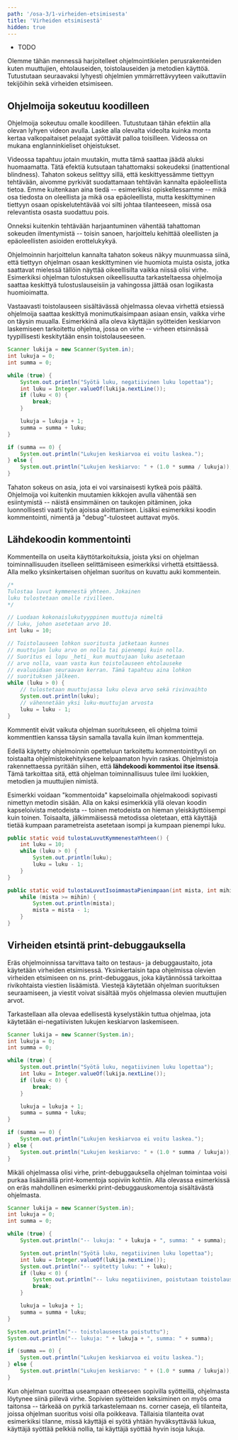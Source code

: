 ```yaml
---
path: '/osa-3/1-virheiden-etsimisesta'
title: 'Virheiden etsimisestä'
hidden: true
---
```


<text-box variant='learningObjectives' name='Oppimistavoitteet'>

- TODO

</text-box>


Olemme tähän mennessä harjoitelleet ohjelmointikielen perusrakenteiden kuten muuttujien, ehtolauseiden, toistolauseiden ja metodien käyttöä. Tutustutaan seuraavaksi lyhyesti ohjelmien ymmärrettävyyteen vaikuttaviin tekijöihin sekä virheiden etsimiseen.

## Ohjelmoija sokeutuu koodilleen

Ohjelmoija sokeutuu omalle koodilleen. Tutustutaan tähän efektiin alla olevan lyhyen videon avulla. Laske alla olevalta videolta kuinka monta kertaa valkopaitaiset pelaajat syöttävät palloa toisilleen. Videossa on mukana englanninkieliset ohjeistukset.

<youtube id="Ahg6qcgoay4"></youtube>

Videossa tapahtuu jotain muutakin, mutta tämä saattaa jäädä aluksi huomaamatta. Tätä efektiä kutsutaan tahattomaksi sokeudeksi (inattentional blindness). Tahaton sokeus selittyy sillä, että keskittyessämme tiettyyn tehtävään, aivomme pyrkivät suodattamaan tehtävän kannalta epäoleellista tietoa. Emme kuitenkaan aina tiedä -- esimerkiksi opiskellessamme -- mikä osa tiedosta on oleellista ja mikä osa epäoleellista, mutta keskittyminen tiettyyn osaan opiskelutehtävää voi silti johtaa tilanteeseen, missä osa relevantista osasta suodattuu pois.

Onneksi kuitenkin tehtävään harjaantuminen vähentää tahattoman sokeuden ilmentymistä -- toisin sanoen, harjoittelu kehittää oleellisten ja epäoleellisten asioiden erottelukykyä.

Ohjelmoinnin harjoittelun kannalta tahaton sokeus näkyy muunmuassa siinä, että tiettyyn ohjelman osaan keskittyminen vie huomiota muista osista, jotka saattavat mielessä tällöin näyttää oikeellisilta vaikka niissä olisi virhe. Esimerkiksi ohjelman tulostuksen oikeellisuutta tarkasteltaessa ohjelmoija saattaa keskittyä tulostuslauseisiin ja vahingossa jättää osan logiikasta huomioimatta.

Vastaavasti toistolauseen sisältävässä ohjelmassa olevaa virhettä etsiessä ohjelmoija saattaa keskittyä monimutkaisimpaan asiaan ensin, vaikka virhe on täysin muualla. Esimerkkinä alla oleva käyttäjän syötteiden keskiarvon laskemiseen tarkoitettu ohjelma, jossa on virhe -- virheen etsinnässä tyypillisesti keskitytään ensin toistolauseeseen.

```java
Scanner lukija = new Scanner(System.in);
int lukuja = 0;
int summa = 0;

while (true) {
    System.out.println("Syötä luku, negatiivinen luku lopettaa");
    int luku = Integer.valueOf(lukija.nextLine());
    if (luku < 0) {
        break;
    }

    lukuja = lukuja + 1;
    summa = summa + luku;
}

if (summa == 0) {
    System.out.println("Lukujen keskiarvoa ei voitu laskea.");
} else {
    System.out.println("Lukujen keskiarvo: " + (1.0 * summa / lukuja));
}
```

<quiznator id="5c3740e43972a914740fe479"></quiznator>

Tahaton sokeus on asia, jota ei voi varsinaisesti kytkeä pois päältä. Ohjelmoija voi kuitenkin muutamien kikkojen avulla vähentää sen esiintymistä -- näistä ensimmäinen on taukojen pitäminen, joka luonnollisesti vaatii työn ajoissa aloittamisen. Lisäksi esimerkiksi koodin kommentointi, nimentä ja "debug"-tulosteet auttavat myös.


## Lähdekoodin kommentointi

Kommenteilla on useita käyttötarkoituksia, joista yksi on ohjelman toiminnallisuuden itselleen selittämiseen esimerkiksi virhettä etsittäessä. Alla melko yksinkertaisen ohjelman suoritus on kuvattu auki kommentein.

```java
/*
Tulostaa luvut kymmenestä yhteen. Jokainen
luku tulostetaan omalle rivilleen.
*/

// Luodaan kokonaislukutyyppinen muuttuja nimeltä
// luku, johon asetetaan arvo 10.
int luku = 10;

// Toistolauseen lohkon suoritusta jatketaan kunnes
// muuttujan luku arvo on nolla tai pienempi kuin nolla.
// Suoritus ei lopu _heti_ kun muuttujaan luku asetetaan
// arvo nolla, vaan vasta kun toistolauseen ehtolauseke
// evaluoidaan seuraavan kerran. Tämä tapahtuu aina lohkon
// suorituksen jälkeen.
while (luku > 0) {
    // tulostetaan muuttujassa luku oleva arvo sekä rivinvaihto
    System.out.println(luku);
    // vähennetään yksi luku-muuttujan arvosta
    luku = luku - 1;
}
```

Kommentit eivät vaikuta ohjelman suoritukseen, eli ohjelma toimii kommenttien kanssa täysin samalla tavalla kuin ilman kommentteja.

Edellä käytetty ohjelmoinnin opetteluun tarkoitettu kommentointityyli on toistaalta ohjelmistokehityksene kelpaamaton hyvin raskas. Ohjelmistoja rakennettaessa pyritään siihen, että **lähdekoodi kommentoi itse itsensä**. Tämä tarkoittaa sitä, että ohjelman toiminnallisuus tulee ilmi luokkien, metodien ja muuttujien nimistä.

Esimerkki voidaan "kommentoida" kapseloimalla ohjelmakoodi sopivasti nimettyn metodin sisään. Alla on kaksi esimerkkiä yllä olevan koodin kapseloivista metodeista -- toinen metodeista on hieman yleiskäyttöisempi kuin toinen. Toisaalta, jälkimmäisessä metodissa oletetaan, että käyttäjä tietää kumpaan parametreista asetetaan isompi ja kumpaan pienempi luku.


```java
public static void tulostaLuvutKymmenestaYhteen() {
    int luku = 10;
    while (luku > 0) {
        System.out.println(luku);
        luku = luku - 1;
    }
}
```

```java
public static void tulostaLuvutIsoimmastaPienimpaan(int mista, int mihin) {
    while (mista >= mihin) {
        System.out.println(mista);
        mista = mista - 1;
    }
}
```

## Virheiden etsintä print-debuggauksella

Eräs ohjelmoinnissa tarvittava taito on testaus- ja debuggaustaito, jota käytetään virheiden etsimisessä. Yksinkertaisin tapa ohjelmissa olevien virheiden etsimiseen on ns. print-debuggaus, joka käytännössä tarkoittaa rivikohtaista viestien lisäämistä. Viestejä käytetään ohjelman suorituksen seuraamiseen, ja viestit voivat sisältää myös ohjelmassa olevien muuttujien arvot.

Tarkastellaan alla olevaa edellisestä kyselystäkin tuttua ohjelmaa, jota käytetään ei-negatiivisten lukujen keskiarvon laskemiseen.

```java
Scanner lukija = new Scanner(System.in);
int lukuja = 0;
int summa = 0;

while (true) {
    System.out.println("Syötä luku, negatiivinen luku lopettaa");
    int luku = Integer.valueOf(lukija.nextLine());
    if (luku < 0) {
        break;
    }

    lukuja = lukuja + 1;
    summa = summa + luku;
}

if (summa == 0) {
    System.out.println("Lukujen keskiarvoa ei voitu laskea.");
} else {
    System.out.println("Lukujen keskiarvo: " + (1.0 * summa / lukuja));
}
```

Mikäli ohjelmassa olisi virhe, print-debuggauksella ohjelman toimintaa voisi purkaa lisäämällä print-komentoja sopiviin kohtiin. Alla olevassa esimerkissä on eräs mahdollinen esimerkki print-debuggauskomentoja sisältävästä ohjelmasta.


```java
Scanner lukija = new Scanner(System.in);
int lukuja = 0;
int summa = 0;

while (true) {
    System.out.println("-- lukuja: " + lukuja + ", summa: " + summa);

    System.out.println("Syötä luku, negatiivinen luku lopettaa");
    int luku = Integer.valueOf(lukija.nextLine());
    System.out.println("-- syötetty luku: " + luku);
    if (luku < 0) {
        System.out.println("-- luku negatiivinen, poistutaan toistolauseesta");
        break;
    }

    lukuja = lukuja + 1;
    summa = summa + luku;
}

System.out.println("-- toistolauseesta poistuttu");
System.out.println("-- lukuja: " + lukuja + ", summa: " + summa);

if (summa == 0) {
    System.out.println("Lukujen keskiarvoa ei voitu laskea.");
} else {
    System.out.println("Lukujen keskiarvo: " + (1.0 * summa / lukuja));
}
```

Kun ohjelman suorittaa useampaan otteeseen sopivilla syötteillä, ohjelmasta löytynee siinä piilevä virhe. Sopivien syötteiden keksiminen on myös oma taitonsa -- tärkeää on pyrkiä tarkastelemaan ns. corner caseja, eli tilanteita, joissa ohjelman suoritus voisi olla poikkeava. Tällaisia tilanteita ovat esimerkiksi tilanne, missä käyttäjä ei syötä yhtään hyväksyttävää lukua, käyttäjä syöttää pelkkiä nollia, tai käyttäjä syöttää hyvin isoja lukuja.


<quiznator id="5c385de6ddb6b814af31d7d0"></quiznator>
